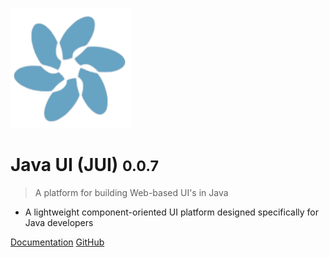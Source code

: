 ![logo](images/logo.png)

# Java UI (JUI) <small>0.0.7</small>

> A platform for building Web-based UI's in Java

- A lightweight component-oriented UI platform designed specifically for Java developers

[Documentation](#documentation)
[GitHub](https://github.com/juiproject/jui-stack/)